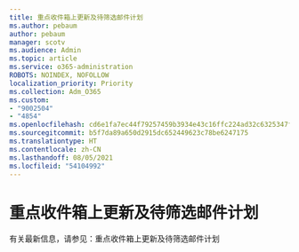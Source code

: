 ```yaml
---
title: 重点收件箱上更新及待筛选邮件计划
ms.author: pebaum
author: pebaum
manager: scotv
ms.audience: Admin
ms.topic: article
ms.service: o365-administration
ROBOTS: NOINDEX, NOFOLLOW
localization_priority: Priority
ms.collection: Adm_O365
ms.custom:
- "9002504"
- "4854"
ms.openlocfilehash: cd6e1fa7ec44f79257459b3934e43c16ffc224ad32c6325347fd7fb4a19e5312
ms.sourcegitcommit: b5f7da89a650d2915dc652449623c78be6247175
ms.translationtype: HT
ms.contentlocale: zh-CN
ms.lasthandoff: 08/05/2021
ms.locfileid: "54104992"
---
```

# <a name="update-on-focused-inbox-and-our-plans-for-clutter"></a>重点收件箱上更新及待筛选邮件计划

有关最新信息，请参见：重点收件箱上更新及待筛选邮件计划
